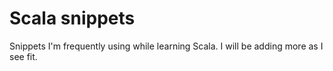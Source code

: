 # Scala snippets

Snippets I'm frequently using while learning Scala. I will be adding more as I see fit.